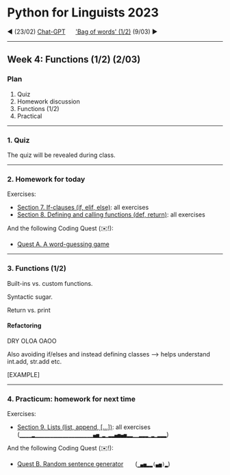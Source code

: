 
# Python for Linguists 2023

◄ (23/02) [Chat-GPT](../classes/03_ChatGPT.md)&nbsp;&nbsp;&nbsp;&nbsp;&nbsp;&nbsp;['Bag of words' (1/2)](../classes/05_Bag_of_words_1.md) (9/03) ►

-------

## Week 4: Functions (1/2) (2/03)


### Plan
1. Quiz
2. Homework discussion
3. Functions (1/2)
4. Practical


-------

### 1. Quiz

The quiz will be revealed during class.

-------

### 2. Homework for today

Exercises:
- [Section 7. If-clauses (if, elif, else)](../exercises/07_if-clauses.md): all exercises
- [Section 8. Defining and calling functions (def, return)](../exercises/08_functions.md): all exercises

And the following Coding Quest (✉️!):
- [Quest A. A word-guessing game](../quests/A_a_word-guessing_game.md) 

-------

### 3. Functions (1/2)


Built-ins vs. custom functions.

Syntactic sugar.

Return vs. print

#### Refactoring


DRY
OLOA
OAOO

Also avoiding if/elses and instead defining classes --> helps understand int.add, str.add etc.


[EXAMPLE]

-------

### 4. Practicum: homework for next time

Exercises:
- [Section 9. Lists (list, append, [...])](../exercises/09_lists.md): all exercises&nbsp;&nbsp;&nbsp;&nbsp;&nbsp; (`▁▁▁▁▂▁▁▁▁▁▁▁▁▁▁▁▁▁▁▁▁▁▁▁▄▅▁▂▁▂▂▄▅▄▅▂▂▁▁▂▂▂▁▂▁▂▂▂`)

And the following Coding Quest (✉️!):
- [Quest B. Random sentence generator](../quests/B_random_sentence_generator.md) &nbsp;&nbsp;&nbsp;&nbsp;&nbsp; (`▁▄▅▂▂(▄▅)▂`)

